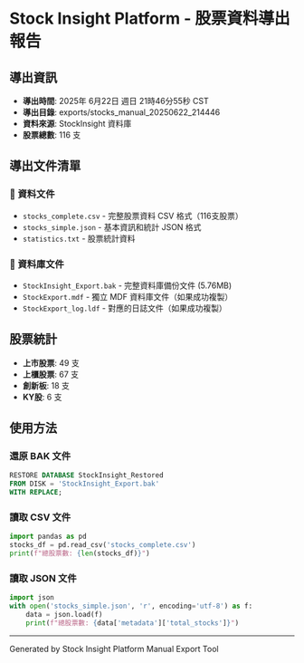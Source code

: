 # Stock Insight Platform - 股票資料導出報告

## 導出資訊
- **導出時間**: 2025年 6月22日 週日 21時46分55秒 CST
- **導出目錄**: exports/stocks_manual_20250622_214446
- **資料來源**: StockInsight 資料庫
- **股票總數**: 116 支

## 導出文件清單

### 📄 資料文件
- `stocks_complete.csv` - 完整股票資料 CSV 格式（116支股票）
- `stocks_simple.json` - 基本資訊和統計 JSON 格式
- `statistics.txt` - 股票統計資料

### 💾 資料庫文件
- `StockInsight_Export.bak` - 完整資料庫備份文件 (5.76MB)
- `StockExport.mdf` - 獨立 MDF 資料庫文件（如果成功複製）
- `StockExport_log.ldf` - 對應的日誌文件（如果成功複製）

## 股票統計
- **上市股票**: 49 支
- **上櫃股票**: 67 支
- **創新板**: 18 支
- **KY股**: 6 支

## 使用方法

### 還原 BAK 文件
```sql
RESTORE DATABASE StockInsight_Restored 
FROM DISK = 'StockInsight_Export.bak'
WITH REPLACE;
```

### 讀取 CSV 文件
```python
import pandas as pd
stocks_df = pd.read_csv('stocks_complete.csv')
print(f"總股票數: {len(stocks_df)}")
```

### 讀取 JSON 文件
```python
import json
with open('stocks_simple.json', 'r', encoding='utf-8') as f:
    data = json.load(f)
    print(f"總股票數: {data['metadata']['total_stocks']}")
```

---
Generated by Stock Insight Platform Manual Export Tool
